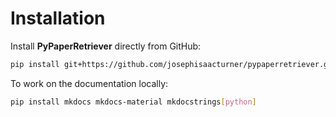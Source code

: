 # Installation

Install **PyPaperRetriever** directly from GitHub:

```bash
pip install git+https://github.com/josephisaacturner/pypaperretriever.git
```

To work on the documentation locally:

```bash
pip install mkdocs mkdocs-material mkdocstrings[python]
```
